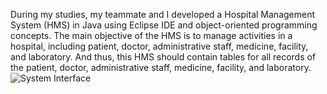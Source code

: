 During my studies, my teammate and I developed a Hospital Management System (HMS) in Java using Eclipse IDE and object-oriented programming concepts. The main objective of the HMS is to manage activities in a hospital, including patient, doctor, administrative staff, medicine, facility, and laboratory. And thus, this HMS should contain tables for all records of the patient, doctor, administrative staff, medicine, facility, and laboratory.
![System Interface](images/screenshot.png)
